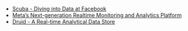 - [Scuba - Diving into Data at Facebook](https://scontent-pnq1-2.xx.fbcdn.net/v/t39.8562-6/240863722_253810736457098_6101326039629458150_n.pdf?_nc_cat=102&ccb=1-7&_nc_sid=e280be&_nc_ohc=bBlPJ2Fj70oQ7kNvgFNVtmn&_nc_ht=scontent-pnq1-2.xx&oh=00_AYAUoXDTK8PoxWCBtXoL6hveF6lcKJThzzXKU_7nZHRcZw&oe=66FF2A90)
- [Meta’s Next-generation Realtime Monitoring and Analytics Platform](https://www.vldb.org/pvldb/vol15/p3522-mo.pdf)
- [Druid - A Real-time Analytical Data Store](https://www.micahlerner.com/assets/papers/druid.pdf)
